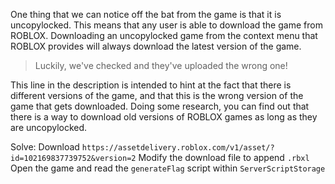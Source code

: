 One thing that we can notice off the bat from the game is that it is uncopylocked. This means that any user is able to download the game from ROBLOX. Downloading an uncopylocked game from the context menu that ROBLOX provides will always download the latest version of the game.

> Luckily, we've checked and they've uploaded the wrong one!

This line in the description is intended to hint at the fact that there is different versions of the game, and that this is the wrong version of the game that gets downloaded. Doing some research, you can find out that there is a way to download old versions of ROBLOX games as long as they are uncopylocked.

Solve:
Download `https://assetdelivery.roblox.com/v1/asset/?id=102169837739752&version=2`
Modify the download file to append `.rbxl`
Open the game and read the `generateFlag` script within `ServerScriptStorage`
